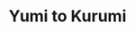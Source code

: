 --- 
title: "Yumi to Kurumi"
publishdate: "2019-1-8T16:48:46+02:00"
src: "https://365manga.net/manga/yumi-to-kurumi"
image: "https://data.365manga.net/images/thumbnails/32567-yumi-to-kurumi.jpg"
description: " Yumi is a shy and maybe a little awkward business woman who's unsatisfied with her work life. One day she finds a ragged stuffed doll on the side of the road. She names it Kurumi and decides to clean him up and finds herself forgetting about her problems and enjoying life again."
---